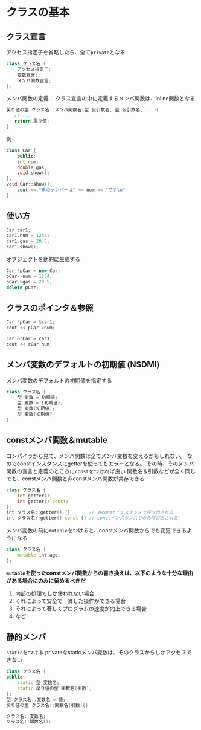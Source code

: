 # クラスの基本

## クラス宣言

アクセス指定子を省略したら、全て`private`となる

```c++
class クラス名 {
    アクセス指定子:
    変数宣言;
    メンバ関数宣言;
};
```

メンバ関数の定義：
クラス宣言の中に定義するメンバ関数は、inline関数となる

```c++
戻り値の型 クラス名::メンバ関数名(型 仮引数名, 型 仮引数名, ...){
   // ...
   return 戻り値;
}
```

例：

```c++
class Car {
    public:
    int num;
    double gas;
    void show();
};
void Car::show(){
    cout << "車のナンバーは" << num << "です\n"
}
```

## 使い方

```c++
Car car1;
car1.num = 1234;
car1.gas = 20.5;
car1.show();
```

オブジェクトを動的に生成する

```c++
Car *pCar = new Car;
pCar->num = 1234;
pCar->gas = 20.5;
delete pCar;
```

## クラスのポインタ＆参照

```c++
Car *pCar = &car1;
cout << pCar->num;
```

```c++
Car &rCar = car1;
cout << rCar.num;
```

## メンバ変数のデフォルトの初期値 (NSDMI)

メンバ変数のデフォルトの初期値を指定する

```c++
class クラス名 {
    型 変数 = 初期値;
    型 変数 = {初期値};
    型 変数(初期値);
    型 変数{初期値}
}
```

## constメンバ関数＆mutable

コンパイラから見て、メンバ関数は全てメンバ変数を変えるかもしれない。
なのでconstインスタンスにgetterを使ってもエラーとなる。
その時、そのメンバ関数の宣言と定義のところに`const`をつければ良い
関数名＆引数などが全く同じでも、constメンバ関数と非constメンバ関数が共存できる

```c++
class クラス名 {
    int getter();
    int getter() const;
};
int クラス名::getter() {}       // 非constインスタンスで呼び出される
int クラス名::getter() const {} // constインスタンスでのみ呼び出される
```

メンバ変数の前に`mutable`をつけると、constメンバ関数からでも変更できるようになる

```c++
class クラス名 {
    mutable int age;
};
```

**`mutable`を使ったconstメンバ関数からの書き換えは、以下のような十分な理由がある場合にのみに留めるべきだ**

1. 内部の処理でしか使われない場合
2. それによって安全で一貫した操作ができる場合
3. それによって著しくプログラムの速度が向上できる場合
4. など

## 静的メンバ

`static`をつける
privateなstaticメンバ変数は、そのクラスからしかアクセスできない

```c++
class クラス名 {
public:
    static 型 変数名;
    static 戻り値の型 関数名(引数);
};
型 クラス名::変数名 = 値;
戻り値の型 クラス名::関数名(引数){}

クラス名::変数名;
クラス名::関数名();
```
